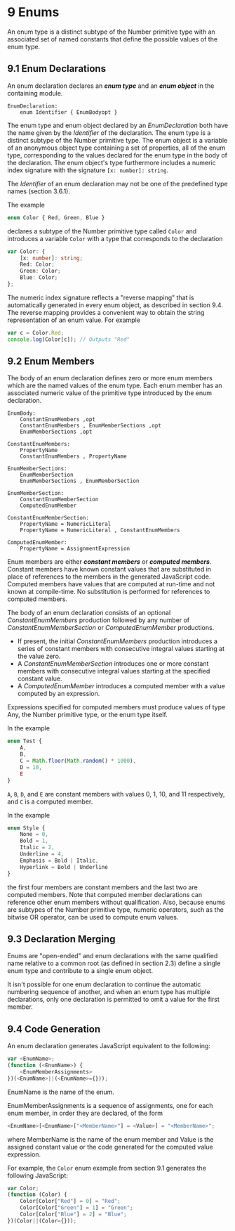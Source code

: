 # 9 Enums

An enum type is a distinct subtype of the Number primitive type with an associated set of named
constants that define the possible values of the enum type.

## 9.1 Enum Declarations

An enum declaration declares an ***enum type*** and an ***enum object*** in the containing module.

```text
EnumDeclaration:
    enum Identifier { EnumBodyopt }
```

The enum type and enum object declared by an *EnumDeclaration* both have the name given by the
*Identifier* of the declaration. The enum type is a distinct subtype of the Number primitive type. The enum
object is a variable of an anonymous object type containing a set of properties, all of the enum type,
corresponding to the values declared for the enum type in the body of the declaration. The enum object's
type furthermore includes a numeric index signature with the signature `[x: number]: string`.

The *Identifier* of an enum declaration may not be one of the predefined type names (section 3.6.1).

The example

```typescript
enum Color { Red, Green, Blue }
```

declares a subtype of the Number primitive type called `Color` and introduces a variable `Color` with a
type that corresponds to the declaration

```typescript
var Color: {
    [x: number]: string;
    Red: Color;
    Green: Color;
    Blue: Color;
};
```

The numeric index signature reflects a "reverse mapping" that is automatically generated in every enum
object, as described in section 9.4. The reverse mapping provides a convenient way to obtain the string
representation of an enum value. For example

```typescript
var c = Color.Red;
console.log(Color[c]); // Outputs "Red"
```

## 9.2 Enum Members

The body of an enum declaration defines zero or more enum members which are the named values of the
enum type. Each enum member has an associated numeric value of the primitive type introduced by the
enum declaration.

```text
EnumBody:
    ConstantEnumMembers ,opt
    ConstantEnumMembers , EnumMemberSections ,opt
    EnumMemberSections ,opt

ConstantEnumMembers:
    PropertyName
    ConstantEnumMembers , PropertyName

EnumMemberSections:
    EnumMemberSection
    EnumMemberSections , EnumMemberSection

EnumMemberSection:
    ConstantEnumMemberSection
    ComputedEnumMember

ConstantEnumMemberSection:
    PropertyName = NumericLiteral
    PropertyName = NumericLiteral , ConstantEnumMembers

ComputedEnumMember:
    PropertyName = AssignmentExpression
```

Enum members are either ***constant members*** or ***computed members***. Constant members have known
constant values that are substituted in place of references to the members in the generated JavaScript
code. Computed members have values that are computed at run-time and not known at compile-time.
No substitution is performed for references to computed members.

The body of an enum declaration consists of an optional *ConstantEnumMembers* production followed by
any number of *ConstantEnumMemberSection* or *ComputedEnumMember* productions.

* If present, the initial *ConstantEnumMembers* production introduces a series of constant members
with consecutive integral values starting at the value zero.
* A *ConstantEnumMemberSection* introduces one or more constant members with consecutive
integral values starting at the specified constant value.
* A *ComputedEnumMember* introduces a computed member with a value computed by an
expression.

Expressions specified for computed members must produce values of type Any, the Number primitive
type, or the enum type itself.

In the example

```typescript
enum Test {
    A,
    B,
    C = Math.floor(Math.random() * 1000),
    D = 10,
    E
}
```

`A`, `B`, `D`, and `E` are constant members with values 0, 1, 10, and 11 respectively, and `C` is a computed
member.

In the example

```typescript
enum Style {
    None = 0,
    Bold = 1,
    Italic = 2,
    Underline = 4,
    Emphasis = Bold | Italic,
    Hyperlink = Bold | Underline
}
```

the first four members are constant members and the last two are computed members. Note that
computed member declarations can reference other enum members without qualification. Also, because
enums are subtypes of the Number primitive type, numeric operators, such as the bitwise OR operator,
can be used to compute enum values.

## 9.3 Declaration Merging

Enums are "open-ended" and enum declarations with the same qualified name relative to a common root
(as defined in section 2.3) define a single enum type and contribute to a single enum object.

It isn't possible for one enum declaration to continue the automatic numbering sequence of another, and
when an enum type has multiple declarations, only one declaration is permitted to omit a value for the
first member.

## 9.4 Code Generation

An enum declaration generates JavaScript equivalent to the following:

```javascript
var <EnumName>;
(function (<EnumName>) {
    <EnumMemberAssignments>
})(<EnumName>||(<EnumName>={}));
```

EnumName is the name of the enum.

EnumMemberAssignments is a sequence of assignments, one for each enum member, in order they are
declared, of the form

```typescript
<EnumName>[<EnumName>["<MemberName>"] = <Value>] = "<MemberName>";
```

where MemberName is the name of the enum member and Value is the assigned constant value or the
code generated for the computed value expression.

For example, the `Color` enum example from section 9.1 generates the following JavaScript:

```typescript
var Color;
(function (Color) {
    Color[Color["Red"] = 0] = "Red";
    Color[Color["Green"] = 1] = "Green";
    Color[Color["Blue"] = 2] = "Blue";
})(Color||(Color={}));
```

